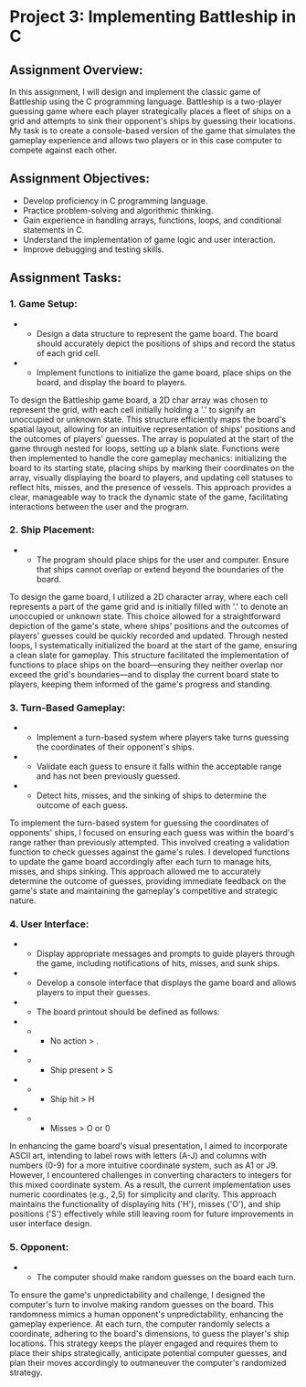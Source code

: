 # Project 3: Implementing Battleship in C

## Assignment Overview:
In this assignment, I will design and implement the classic game of Battleship using the C programming language. Battleship is a two-player guessing game where each player strategically places a fleet of ships on a grid and attempts to sink their opponent's ships by guessing their locations. My task is to create a console-based version of the game that simulates the gameplay experience and allows two players or in this case computer to compete against each other.

## Assignment Objectives:
- Develop proficiency in C programming language.
- Practice problem-solving and algorithmic thinking.
- Gain experience in handling arrays, functions, loops, and conditional statements in C.
- Understand the implementation of game logic and user interaction.
- Improve debugging and testing skills.

## Assignment Tasks:

### 1. Game Setup:
- - Design a data structure to represent the game board. The board should accurately depict the positions of ships and record the status of each grid cell.
- - Implement functions to initialize the game board, place ships on the board, and display the board to players.

To design the Battleship game board, a 2D char array was chosen to represent the grid, with each cell initially holding a '.' to signify an unoccupied or unknown state. This structure efficiently maps the board's spatial layout, allowing for an intuitive representation of ships' positions and the outcomes of players' guesses. The array is populated at the start of the game through nested for loops, setting up a blank slate. Functions were then implemented to handle the core gameplay mechanics: initializing the board to its starting state, placing ships by marking their coordinates on the array, visually displaying the board to players, and updating cell statuses to reflect hits, misses, and the presence of vessels. This approach provides a clear, manageable way to track the dynamic state of the game, facilitating interactions between the user and the program.


### 2. Ship Placement:
- - The program should place ships for the user and computer. Ensure that ships cannot overlap or extend beyond the boundaries of the board.

To design the game board, I utilized a 2D character array, where each cell represents a part of the game grid and is initially filled with '.' to denote an unoccupied or unknown state. This choice allowed for a straightforward depiction of the game's state, where ships' positions and the outcomes of players' guesses could be quickly recorded and updated. Through nested loops, I systematically initialized the board at the start of the game, ensuring a clean slate for gameplay. This structure facilitated the implementation of functions to place ships on the board—ensuring they neither overlap nor exceed the grid's boundaries—and to display the current board state to players, keeping them informed of the game's progress and standing.

### 3. Turn-Based Gameplay:

- - Implement a turn-based system where players take turns guessing the coordinates of their opponent's ships.
- - Validate each guess to ensure it falls within the acceptable range and has not been previously guessed.
- - Detect hits, misses, and the sinking of ships to determine the outcome of each guess.

To implement the turn-based system for guessing the coordinates of opponents' ships, I focused on ensuring each guess was within the board's range rather than previously attempted. This involved creating a validation function to check guesses against the game's rules. I developed functions to update the game board accordingly after each turn to manage hits, misses, and ships sinking. This approach allowed me to accurately determine the outcome of guesses, providing immediate feedback on the game's state and maintaining the gameplay's competitive and strategic nature.


### 4. User Interface:
- - Display appropriate messages and prompts to guide players through the game, including notifications of hits, misses, and sunk ships.
- - Develop a console interface that displays the game board and allows players to input their guesses.
- - The board printout should be defined as follows:
- - - No action > .
- - - Ship present > S
- - - Ship hit > H
- - - Misses > O or 0

In enhancing the game board's visual presentation, I aimed to incorporate ASCII art, intending to label rows with letters (A-J) and columns with numbers (0-9) for a more intuitive coordinate system, such as A1 or J9. However, I encountered challenges in converting characters to integers for this mixed coordinate system. As a result, the current implementation uses numeric coordinates (e.g., 2,5) for simplicity and clarity. This approach maintains the functionality of displaying hits ('H'), misses ('O'), and ship positions ('S') effectively while still leaving room for future improvements in user interface design.

### 5. Opponent: 
- - The computer should make random guesses on the board each turn.

To ensure the game's unpredictability and challenge, I designed the computer's turn to involve making random guesses on the board. This randomness mimics a human opponent's unpredictability, enhancing the gameplay experience. At each turn, the computer randomly selects a coordinate, adhering to the board's dimensions, to guess the player's ship locations. This strategy keeps the player engaged and requires them to place their ships strategically, anticipate potential computer guesses, and plan their moves accordingly to outmaneuver the computer's randomized strategy.
